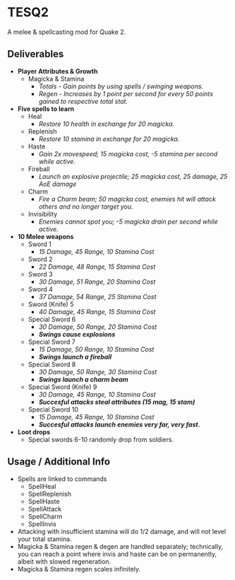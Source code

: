 # TESQ2

A melee & spellcasting mod for Quake 2.

## Deliverables

* **Player Attributes & Growth**
  * Magicka & Stamina
    * *Totals - Gain points by using spells / swinging weapons.*
    * *Regen - Increases by 1 point per second for every 50 points gained to respective total stat.*
* **Five spells to learn**
  * Heal
    * *Restore 10 health in exchange for 20 magicka.*
  * Replenish
    * *Restore 10 stamina in exchange for 20 magicka.*
  * Haste
    * *Gain 2x movespeed; 15 magicka cost, -5 stamina per second while active.*
  * Fireball
    * *Launch an explosive projectile; 25 magicka cost, 25 damage, 25 AoE damage*
  * Charm
    * *Fire a Charm beam; 50 magicka cost, enemies hit will attack others and no longer target you.*
  * Invisibility
    * *Enemies cannot spot you; -5 magicka drain per second while active.*
* **10 Melee weapons**
  * Sword 1
    * *15 Damage, 45 Range, 10 Stamina Cost*
  * Sword 2
    * *22 Damage, 48 Range, 15 Stamina Cost*
  * Sword 3
    * *30 Damage, 51 Range, 20 Stamina Cost*
  * Sword 4
    * *37 Damage, 54 Range, 25 Stamina Cost*
  * Sword (Knife) 5
    * *40 Damage, 45 Range, 15 Stamina Cost*
  * Special Sword 6
    * *30 Damage, 50 Range, 20 Stamina Cost*
    * ***Swings cause explosions***
  * Special Sword 7
    * *15 Damage, 50 Range, 10 Stamina Cost*
    * ***Swings launch a fireball***
  * Special Sword 8
    * *30 Damage, 50 Range, 30 Stamina Cost*
    * ***Swings launch a charm beam***
  * Special Sword (Knife) 9
    * *30 Damage, 45 Range, 10 Stamina Cost*
    * ***Succesful attacks steal attributes (15 mag, 15 stam)***
  * Special Sword 10
    * *15 Damage, 45 Range, 10 Stamina Cost*
    * ***Succesful attacks launch enemies very far, very fast.***
* **Loot drops**
  * Special swords 6-10 randomly drop from soldiers.
  
## Usage / Additional Info

* Spells are linked to commands
  * SpellHeal
  * SpellReplenish
  * SpellHaste
  * SpellAttack
  * SpellCharm
  * SpellInvis
* Attacking with insufficient stamina will do 1/2 damage, and will not level your total stamina.
* Magicka & Stamina regen & degen are handled separately; technically, you can reach a point where invis and haste can be on permanently, albeit with slowed regeneration.
* Magicka & Stamina regen scales infinitely.
